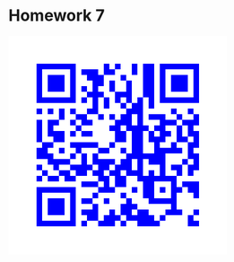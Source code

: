 # Homework 7

![qr-code](https://github.com/NidhishVyas/homework7/blob/main/qr_codes/QRCode_20240330030817.png)
